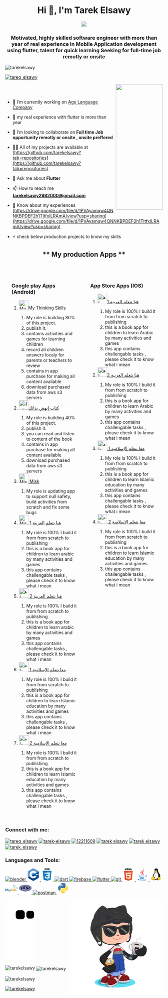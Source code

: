 <h1 align="center">Hi 👋, I'm Tarek Elsawy</h1>
<p align="center"> <img src="https://readme-typing-svg.herokuapp.com?lines=Welcome,+Let's+follow+each+other+💖" /> </p>

<h3 align="center">Motivated, highly skilled software engineer with more than  year of real experience in Mobile Application development using flutter, talent for quick learning Seeking for full-time job remotly or onsite</h3>


<p align="left"> <img src="https://komarev.com/ghpvc/?username=tarekelsawy&label=Profile%20views&color=0e75b6&style=flat" alt="tarekelsawy" /> </p>

<p align="left"> <a href="https://twitter.com/tareq_elsawy" target="blank"><img src="https://img.shields.io/twitter/follow/tareq_elsawy?logo=twitter&style=for-the-badge" alt="tareq_elsawy" /></a> </p>


<img align="right" src="https://user-images.githubusercontent.com/63050133/156676671-d5b2e362-97d4-4404-9447-dd71ddfea82f.gif" height=400px width = 150px/>
<br>
<br>

- 🔭 I’m currently working on [Age Language Company](https://alcegypt.net/)

- 🌱 my real experience with flutter is more than year

- 👯 I’m looking to collaborate on **Full time Job opportunity remotly or onsite , onsite preffered**

- 👨‍💻 All of my projects are available at [https://github.com/tarekelsawy?tab=repositories](https://github.com/tarekelsawy?tab=repositories)

- 💬 Ask me about **Flutter**

- 📫 How to reach me **tarekelsawy2982000@gmail.com**

- 📄 Know about my experiences [https://drive.google.com/file/d/1PVAyamqw4QNNKBPDEF2h1TItfxILRAmA/view?usp=sharing](https://drive.google.com/file/d/1PVAyamqw4QNNKBPDEF2h1TItfxILRAmA/view?usp=sharing)

- ⚡ check below production projects to know my skills
<h2 align="center">** My production Apps **</h2>
<br>
<div style="display: flex; width: 100%;">
  <div style="flex: 1; width: 60%; padding: 20px; box-sizing: border-box;">
    <h3>Google play Apps (Android)</h3>
    <ol>
      <li>  <a href="https://play.google.com/store/apps/details?id=com.alcegypt.maryam"><img title="My Thinking Skills"  src="https://play-lh.googleusercontent.com/qEsy3oS7KOWD-3WRnFjdMFW7xY0FcgazHPxiqYZunlY-WZIXphh4lj2NgtJR39IWLDyN=w240-h480-rw" width = 30px height = 30px/>My Thinking Skills</a> </li>
      <ol>
        <li>My role is building 80% of this project.</li>
        <li>publish it.</li>
        <li>contains activities and games for learning children </li>
        <li>record all children answers localy for parents or teachers to review </li>
        <li>contains in app purchase for making all content avaliable </li>
        <li>download purchased data from aws s3 servers </li>
      </ol>
      <li>  <a href="https://play.google.com/store/apps/details?id=com.alcegypt.getup"><img title="إنهض بذاتك"  src="https://play-lh.googleusercontent.com/zDqQo89LdTE9_5XIW2BRGr1son9LJvdzfrVWIHvWI_AKpuVkeNbszuYqFLnqhdEsx_E=w240-h480-rw" width = 30px height = 30px/>كتاب إنهض بذاتك </a> </li>
      <ol>
        <li>My role is building 40% of this project.</li>
        <li>publish it.</li>
        <li>you can read and listen to content of the book</li>
        <li>contains in app purchase for making all content avaliable </li>
        <li>download purchased data from aws s3 servers </li>
      </ol>
      <li>  <a href="https://play.google.com/store/apps/details?id=com.miskarabic.MiSK1"><img title="Misk"  src="https://play-lh.googleusercontent.com/ffR-5dxLHfI5ryzVLJltOSv21HjeEHPAdCokHNgVHM0_S1Xp5G55UkBDgDx2jej_VA=w240-h480-rw" width = 30px height = 30px/> Misk </a> </li>
      <ol>
        <li>My role is updating app to support null safety, build activities from scratch and fix some bugs </li>
      </ol>
      <li>  <a href="https://play.google.com/store/apps/details?id=com.alc.bright_stars"><img title="Misk"  src="https://play-lh.googleusercontent.com/8W0o13GMVkMmB6Xa3JFA7R-w-BgzdQRkv58UuKAV3uMQtqNX3Uh8V33YGUZu8qAmgCY=w240-h480-rw" width = 30px height = 30px/> هيا نتعلم العربية 1 </a> </li>
      <ol>
        <li>My role is 100% I build it from from scratch to publishing</li>
        <li>this is a book app for children to learn arabic by many activities and games</li>
        <li>this app contains challengable tasks , please check it to know what i mean </li>
      </ol>
      <li>  <a href="https://play.google.com/store/apps/details?id=com.alc.bright_stars2"><img title="هيا نتعلم العربية 2"  src="https://play-lh.googleusercontent.com/KRH50ir_BpaMTNiwtjDMI2ftkepi-VS0PedJDpYKb_Y7Xcw-_93HCFV0PxnRvOcwI3o=w240-h480-rw" width = 30px height = 30px/> هيا نتعلم العربية 2 </a> </li>
      <ol>
        <li>My role is 100% I build it from from scratch to publishing</li>
        <li>this is a book app for children to learn arabic by many activities and games</li>
        <li>this app contains challengable tasks , please check it to know what i mean </li>
      </ol>
      <li>  <a href="https://play.google.com/store/apps/details?id=com.alcegypt.bs_islamic_1"><img title="معا نتعلم الإسلامية 1"  src="https://play-lh.googleusercontent.com/1fYSCyA9seuAWWQTM-nVNEgWAKHPQx_9dDQHA90f07rK4lZPb-OQtJraIjxQS69a0NA=w240-h480-rw" width = 30px height = 30px/> معا نتعلم الإسلامية 1 </a> </li>
      <ol>
        <li>My role is 100% I build it from from scratch to publishing</li>
        <li>this is a book app for children to learn Islamic education by many activities and games</li>
        <li>this app contains challengable tasks , please check it to know what i mean </li>
      </ol>
      <li>  <a href="https://play.google.com/store/apps/details?id=com.alcegypt.bs_islamic_2"><img title="معا نتعلم الإسلامية 2"  src="https://play-lh.googleusercontent.com/L5ndett7RkshidJHMzbF92AkAeJ9-GWNIg9mVrXvcpHWyb3BhtMXTEfPNPLllfiEdQWC=w240-h480-rw" width = 30px height = 30px/> معا نتعلم الإسلامية 2 </a> </li>
      <ol>
        <li>My role is 100% I build it from from scratch to publishing</li>
        <li>this is a book app for children to learn Islamic education by many activities and games</li>
        <li>this app contains challengable tasks , please check it to know what i mean </li>
      </ol>
    </ol>
  </div>
  <div style="flex: 1; width: 60%; padding: 20px; box-sizing: border-box; ">
    <h3>App Store Apps (IOS)</h3>
    <ol align="left">
      <li >  <a href="https://apps.apple.com/us/app/%D9%87%D9%8A%D8%A7-%D9%86%D8%AA%D8%B9%D9%84%D9%85-%D8%A7%D9%84%D8%B9%D8%B1%D8%A8%D9%8A%D8%A9-%D9%A1/id6476523609?platform=iphone"><img title="هيا نتعلم العربية 1"  src="https://is1-ssl.mzstatic.com/image/thumb/Purple116/v4/db/05/5f/db055fca-ac3f-5f2b-81db-444a1f8c292e/AppIcon-0-0-1x_U007emarketing-0-0-0-10-0-0-sRGB-0-0-0-GLES2_U002c0-512MB-85-220-0-0.png/230x0w.webp" width = 30px height = 30px/>هيا نتعلم العربية 1</a> </li>
      <ol>
        <li>My role is 100% I build it from from scratch to publishing</li>
        <li>this is a book app for children to learn Arabic by many activities and games</li>
        <li>this app contains challengable tasks , please check it to know what i mean </li>
      </ol>
      <li>  <a href="https://apps.apple.com/us/app/%D9%87%D9%8A%D8%A7-%D9%86%D8%AA%D8%B9%D9%84%D9%85-%D8%A7%D9%84%D8%B9%D8%B1%D8%A8%D9%8A%D8%A9-%D9%A2/id6476694273?platform=iphone"><img title="هيا نتعلم العربية 2"  src="https://is1-ssl.mzstatic.com/image/thumb/Purple122/v4/ed/ea/71/edea710d-497c-64ec-53a3-f0a00bc867e2/AppIcon-0-0-1x_U007emarketing-0-0-0-10-0-0-sRGB-0-0-0-GLES2_U002c0-512MB-85-220-0-0.png/230x0w.webp" width = 30px height = 30px/>هيا نتعلم العربية 2</a> </li>
      <ol>
        <li>My role is 100% I build it from from scratch to publishing</li>
        <li>this is a book app for children to learn Arabic by many activities and games</li>
        <li>this app contains challengable tasks , please check it to know what i mean </li>
      </ol>
      <li>  <a href="https://apps.apple.com/us/app/%D9%85%D8%B9%D8%A7-%D9%86%D8%AA%D8%B9%D8%B1%D9%81-%D8%A7%D9%84%D8%AA%D8%B1%D8%A8%D9%8A%D8%A9-%D8%A7%D9%84%D8%A7%D8%B3%D9%84%D8%A7%D9%85%D9%8A%D8%A9-1/id6478166857?platform=iphone"><img title="معا نتعلم الإسلامية 1"  src="https://is1-ssl.mzstatic.com/image/thumb/Purple112/v4/05/ab/7c/05ab7cba-e072-5af0-884f-6c610aac6b30/AppIcon-0-0-1x_U007emarketing-0-0-0-10-0-0-sRGB-0-0-0-GLES2_U002c0-512MB-85-220-0-0.png/230x0w.webp" width = 30px height = 30px/> معا نتعلم الإسلامية 1</a> </li>
      <ol>
        <li>My role is 100% I build it from from scratch to publishing</li>
        <li>this is a book app for children to learn Islamic education by many activities and games</li>
        <li>this app contains challengable tasks , please check it to know what i mean </li>
      </ol>
      <li>  <a href="https://apps.apple.com/us/app/%D9%85%D8%B9%D8%A7-%D9%86%D8%AA%D8%B9%D8%B1%D9%81-%D8%A7%D9%84%D8%AA%D8%B1%D8%A8%D9%8A%D8%A9-%D8%A7%D9%84%D8%A7%D8%B3%D9%84%D8%A7%D9%85%D9%8A%D8%A9-2/id6478220558?platform=iphone"><img title="معا نتعلم الإسلامية 2"  src="https://is1-ssl.mzstatic.com/image/thumb/Purple122/v4/d0/5a/a9/d05aa933-2aae-8dfd-ef57-f1b1ee2d8622/AppIcon-0-0-1x_U007emarketing-0-0-0-10-0-0-sRGB-0-0-0-GLES2_U002c0-512MB-85-220-0-0.png/230x0w.webp" width = 30px height = 30px/> معا نتعلم الإسلامية 2 </a> </li>
      <ol>
        <li>My role is 100% I build it from from scratch to publishing</li>
        <li>this is a book app for children to learn Islamic education by many activities and games</li>
        <li>this app contains challengable tasks , please check it to know what i mean </li>
      </ol>
    </ol>
  </div>
</div>



<h3 align="left">Connect with me:</h3>
<p align="left">
<a href="https://twitter.com/tareq_elsawy" target="blank"><img align="center" src="https://raw.githubusercontent.com/rahuldkjain/github-profile-readme-generator/master/src/images/icons/Social/twitter.svg" alt="tareq_elsawy" height="30" width="40" /></a>
<a href="https://linkedin.com/in/tarek-elsawy" target="blank"><img align="center" src="https://raw.githubusercontent.com/rahuldkjain/github-profile-readme-generator/master/src/images/icons/Social/linked-in-alt.svg" alt="tarek-elsawy" height="30" width="40" /></a>
<a href="https://stackoverflow.com/users/12211609" target="blank"><img align="center" src="https://raw.githubusercontent.com/rahuldkjain/github-profile-readme-generator/master/src/images/icons/Social/stack-overflow.svg" alt="12211609" height="30" width="40" /></a>
<a href="https://fb.com/tarek elsawy" target="blank"><img align="center" src="https://raw.githubusercontent.com/rahuldkjain/github-profile-readme-generator/master/src/images/icons/Social/facebook.svg" alt="tarek elsawy" height="30" width="40" /></a>
<a href="https://www.youtube.com/c/tarek elsawy" target="blank"><img align="center" src="https://raw.githubusercontent.com/rahuldkjain/github-profile-readme-generator/master/src/images/icons/Social/youtube.svg" alt="tarek elsawy" height="30" width="40" /></a>
<a href="https://www.leetcode.com/tarek_elsawy" target="blank"><img align="center" src="https://raw.githubusercontent.com/rahuldkjain/github-profile-readme-generator/master/src/images/icons/Social/leet-code.svg" alt="tarek_elsawy" height="30" width="40" /></a>
</p>

<h3 align="left">Languages and Tools:</h3>
<p align="left"> <a href="https://www.blender.org/" target="_blank" rel="noreferrer"> <img src="https://download.blender.org/branding/community/blender_community_badge_white.svg" alt="blender" width="40" height="40"/> </a> <a href="https://www.w3schools.com/cpp/" target="_blank" rel="noreferrer"> <img src="https://raw.githubusercontent.com/devicons/devicon/master/icons/cplusplus/cplusplus-original.svg" alt="cplusplus" width="40" height="40"/> </a> <a href="https://www.w3schools.com/css/" target="_blank" rel="noreferrer"> <img src="https://raw.githubusercontent.com/devicons/devicon/master/icons/css3/css3-original-wordmark.svg" alt="css3" width="40" height="40"/> </a> <a href="https://dart.dev" target="_blank" rel="noreferrer"> <img src="https://www.vectorlogo.zone/logos/dartlang/dartlang-icon.svg" alt="dart" width="40" height="40"/> </a> <a href="https://firebase.google.com/" target="_blank" rel="noreferrer"> <img src="https://www.vectorlogo.zone/logos/firebase/firebase-icon.svg" alt="firebase" width="40" height="40"/> </a> <a href="https://flutter.dev" target="_blank" rel="noreferrer"> <img src="https://www.vectorlogo.zone/logos/flutterio/flutterio-icon.svg" alt="flutter" width="40" height="40"/> </a> <a href="https://git-scm.com/" target="_blank" rel="noreferrer"> <img src="https://www.vectorlogo.zone/logos/git-scm/git-scm-icon.svg" alt="git" width="40" height="40"/> </a> <a href="https://www.w3.org/html/" target="_blank" rel="noreferrer"> <img src="https://raw.githubusercontent.com/devicons/devicon/master/icons/html5/html5-original-wordmark.svg" alt="html5" width="40" height="40"/> </a> <a href="https://www.java.com" target="_blank" rel="noreferrer"> <img src="https://raw.githubusercontent.com/devicons/devicon/master/icons/java/java-original.svg" alt="java" width="40" height="40"/> </a> <a href="https://www.linux.org/" target="_blank" rel="noreferrer"> <img src="https://raw.githubusercontent.com/devicons/devicon/master/icons/linux/linux-original.svg" alt="linux" width="40" height="40"/> </a> <a href="https://www.mysql.com/" target="_blank" rel="noreferrer"> <img src="https://raw.githubusercontent.com/devicons/devicon/master/icons/mysql/mysql-original-wordmark.svg" alt="mysql" width="40" height="40"/> </a> <a href="https://www.php.net" target="_blank" rel="noreferrer"> <img src="https://raw.githubusercontent.com/devicons/devicon/master/icons/php/php-original.svg" alt="php" width="40" height="40"/> </a> <a href="https://postman.com" target="_blank" rel="noreferrer"> <img src="https://www.vectorlogo.zone/logos/getpostman/getpostman-icon.svg" alt="postman" width="40" height="40"/> </a> <a href="https://www.python.org" target="_blank" rel="noreferrer"> <img src="https://raw.githubusercontent.com/devicons/devicon/master/icons/python/python-original.svg" alt="python" width="40" height="40"/> </a> </p>


<img src="https://github.com/Amira-Zahran/Amira-zahran/blob/output/github-contribution-grid-snake.svg" alt="Snake"/>
<img alt="Night Coding" src="https://raw.githubusercontent.com/AhmedFathyDev/AhmedFathyDev/main/GitHub.png" align="right" height="300"/>


<p><img align="left" src="https://github-readme-stats.vercel.app/api/top-langs?username=tarekelsawy&show_icons=true&locale=en&layout=compact" alt="tarekelsawy" /></p>

<p>&nbsp;<img align="center" src="https://github-readme-stats.vercel.app/api?username=tarekelsawy&show_icons=true&locale=en" alt="tarekelsawy" /></p>

<p><img align="center" src="https://github-readme-streak-stats.herokuapp.com/?user=tarekelsawy&" alt="tarekelsawy" /></p>
<p align="left"> <a href="https://github.com/ryo-ma/github-profile-trophy"><img src="https://github-profile-trophy.vercel.app/?username=tarekelsawy" alt="tarekelsawy" /></a> </p>
